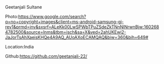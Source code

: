 Geetanjali Sultane

Photo:https://www.google.com/search?q=no+copyright+images&client=ms-android-samsung-gj-rev1&prmd=inv&sxsrf=ALeKk00LwSPWbTPuZSdeZkTNnNlNrwnBjw:1602684782500&source=lnms&tbm=isch&sa=X&ved=2ahUKEwj2-JaJorTsAhXaeisKHQe4A9AQ_AUoAXoECAMQAQ&biw=360&bih=649#

Location:India

Github:https://github.com/geetanjali-22/
